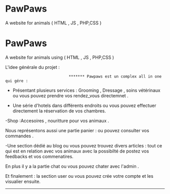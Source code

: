 # PawPaws
A website for animals ( HTML , JS , PHP,CSS )

# PawPaws

A website for animals using ( HTML , JS , PHP,CSS )


  L'idee générale  du projet : 

                                ******* Pawpaws est un complex all in one qui gére : 

- Présentant plusieurs services : Grooming , Dressage , soins vétérinaux ou vous pouvez prendre vos rendez_vous directemnet .

- Une série d'hotels dans différents endroits ou vous pouvez effectuer directement la réservation de vos chambres.

-Shop :Accesoires , nouritture pour vos animaux . 

Nous représentons aussi une partie panier : ou pouvez consulter vos commandes .

-Une section dédié au blog ou vous pouvez trouvez divers articles : tout ce qui est en relation avec vos animaux avec la possibilté de 
postez vos feedbacks et vos commenatires.

En plus il y a la partie chat ou vous pouvez chater avec l'admin .

Et finalement : la section user ou vous pouvez crée votre compte et les visualier ensuite. 


---------------------------------------------------------------------------------------------------------------------------------------------------------------------------



 
